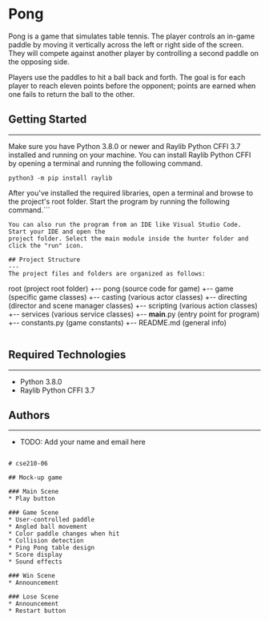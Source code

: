 # Pong

Pong is a game that simulates table tennis. The player controls an in-game paddle by moving it vertically across the left or right side of the screen. They will compete against another player by controlling a second paddle on the opposing side. 

Players use the paddles to hit a ball back and forth. The goal is for each player to reach eleven points before the opponent; points are earned when one fails to return the ball to the other.

## Getting Started

---

Make sure you have Python 3.8.0 or newer and Raylib Python CFFI 3.7 installed and running on your machine. You can install Raylib Python CFFI by opening a terminal and running the following command.

```
python3 -m pip install raylib
```

After you've installed the required libraries, open a terminal and browse to the project's root folder. Start the program by running the following command.```


```
You can also run the program from an IDE like Visual Studio Code. Start your IDE and open the
project folder. Select the main module inside the hunter folder and click the "run" icon.

## Project Structure
---
The project files and folders are organized as follows:
```
root                    (project root folder)
+-- pong              (source code for game)
  +-- game              (specific game classes)
    +-- casting         (various actor classes)
    +-- directing       (director and scene manager classes)
    +-- scripting       (various action classes)
    +-- services        (various service classes)
  +-- __main__.py       (entry point for program)
  +-- constants.py      (game constants)
+-- README.md           (general info)
```

```

## Required Technologies
---
* Python 3.8.0
* Raylib Python CFFI 3.7

## Authors
---
* TODO: Add your name and email here
```

# cse210-06

## Mock-up game

### Main Scene
* Play button

### Game Scene
* User-controlled paddle
* Angled ball movement
* Color paddle changes when hit
* Collision detection
* Ping Pong table design
* Score display
* Sound effects

### Win Scene
* Announcement

### Lose Scene
* Announcement
* Restart button
